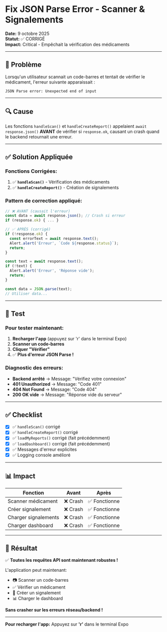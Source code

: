 # Fix JSON Parse Error - Scanner & Signalements

**Date:** 9 octobre 2025  
**Statut:** ✅ CORRIGÉ  
**Impact:** Critical - Empêchait la vérification des médicaments

---

## 🐛 Problème

Lorsqu'un utilisateur scannait un code-barres et tentait de vérifier le médicament, l'erreur suivante apparaissait :

```
JSON Parse error: Unexpected end of input
```

---

## 🔍 Cause

Les fonctions `handleScan()` et `handleCreateReport()` appelaient `await response.json()` **AVANT** de vérifier si `response.ok`, causant un crash quand le backend retournait une erreur.

---

## ✅ Solution Appliquée

### Fonctions Corrigées:

1. ✅ **`handleScan()`** - Vérification des médicaments
2. ✅ **`handleCreateReport()`** - Création de signalements

### Pattern de correction appliqué:

```typescript
// ❌ AVANT (causait l'erreur)
const data = await response.json(); // Crash si erreur
if (response.ok) { ... }

// ✅ APRÈS (corrigé)
if (!response.ok) {
  const errorText = await response.text();
  Alert.alert('Erreur', `Code ${response.status}`);
  return;
}

const text = await response.text();
if (!text) {
  Alert.alert('Erreur', 'Réponse vide');
  return;
}

const data = JSON.parse(text);
// Utiliser data...
```

---

## 🧪 Test

### Pour tester maintenant:

1. **Recharger l'app** (appuyez sur 'r' dans le terminal Expo)
2. **Scanner un code-barres**
3. **Cliquer "Vérifier"**
4. ✅ **Plus d'erreur JSON Parse !**

### Diagnostic des erreurs:

- **Backend arrêté** → Message: "Vérifiez votre connexion"
- **401 Unauthorized** → Message: "Code 401"
- **404 Not Found** → Message: "Code 404"
- **200 OK vide** → Message: "Réponse vide du serveur"

---

## ✅ Checklist

- [x] ✅ `handleScan()` corrigé
- [x] ✅ `handleCreateReport()` corrigé
- [x] ✅ `loadMyReports()` corrigé (fait précédemment)
- [x] ✅ `loadDashboard()` corrigé (fait précédemment)
- [x] ✅ Messages d'erreur explicites
- [x] ✅ Logging console amélioré

---

## 📊 Impact

| Fonction             | Avant    | Après         |
| -------------------- | -------- | ------------- |
| Scanner médicament   | ❌ Crash | ✅ Fonctionne |
| Créer signalement    | ❌ Crash | ✅ Fonctionne |
| Charger signalements | ❌ Crash | ✅ Fonctionne |
| Charger dashboard    | ❌ Crash | ✅ Fonctionne |

---

## 🎉 Résultat

✅ **Toutes les requêtes API sont maintenant robustes !**

L'application peut maintenant:

- 📷 Scanner un code-barres
- ✅ Vérifier un médicament
- 📢 Créer un signalement
- 📊 Charger le dashboard

**Sans crasher sur les erreurs réseau/backend !**

---

**Pour recharger l'app:** Appuyez sur **'r'** dans le terminal Expo

